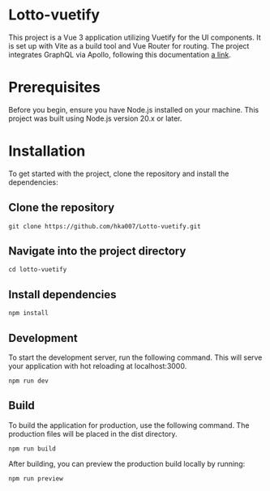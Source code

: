 # Lotto-vuetify

This project is a Vue 3 application utilizing Vuetify for the UI components. It is set up with Vite as a build tool and Vue Router for routing. The project integrates GraphQL via Apollo, following this documentation [a link](https://apollo.vuejs.org/guide-components/setup).



# Prerequisites

Before you begin, ensure you have Node.js installed on your machine. This project was built using Node.js version 20.x or later.

# Installation

To get started with the project, clone the repository and install the dependencies:



## Clone the repository
```git clone https://github.com/hka007/Lotto-vuetify.git```

## Navigate into the project directory
```cd lotto-vuetify```

## Install dependencies
```npm install```

## Development
To start the development server, run the following command. This will serve your application with hot reloading at localhost:3000.

```npm run dev```

## Build
To build the application for production, use the following command. The production files will be placed in the dist directory.

```npm run build```

After building, you can preview the production build locally by running:

```npm run preview```

